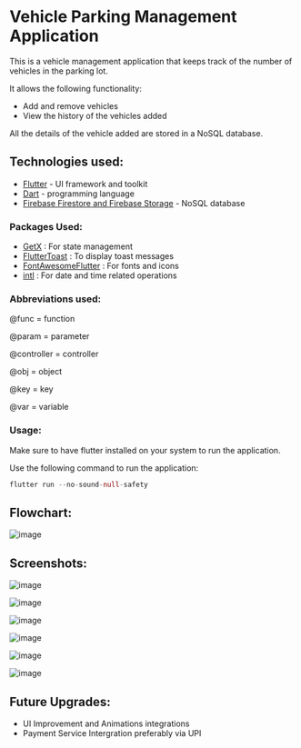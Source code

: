 # Vehicle Parking Management Application

This is a vehicle management application that keeps track of the number of vehicles in the parking lot.

It allows the following functionality:

* Add and remove vehicles
* View the history of the vehicles added

All the details of the vehicle added are stored in a NoSQL database.

## Technologies used:
 
 * [Flutter](https://flutter.dev) - UI framework and toolkit
 * [Dart](https://dart.dev) - programming language
 * [Firebase Firestore and Firebase Storage](https://firebase.google.com) - NoSQL database

### Packages Used:

* [GetX](https://pub.dev/packages/get) : For state management
* [FlutterToast](https://pub.dev/packages/fluttertoast) : To display toast messages
* [FontAwesomeFlutter](https://pub.dev/packages/font_awesome_flutter) : For fonts and icons
* [intl](https://pub.dev/packages/intl) : For date and time related operations

### Abbreviations used:

 @func = function
 
 @param = parameter
 
 @controller = controller
 
 @obj = object
 
 @key = key
 
 @var = variable

 ### Usage:

Make sure to have flutter installed on your system to run the application.

Use the following command to run the application: 
 
```dart
flutter run --no-sound-null-safety
```

## Flowchart:
![image](https://user-images.githubusercontent.com/93983185/200156361-ba288d77-88b1-45d2-b77a-699404eb1edf.png)

## Screenshots:
![image](https://user-images.githubusercontent.com/93983185/200156380-d31ec2cd-ba35-4bf3-94a1-04d26bcc1eca.png)


![image](https://user-images.githubusercontent.com/93983185/200156386-dbef5f99-d7a5-4406-9119-380df9ce0889.png)


![image](https://user-images.githubusercontent.com/93983185/200156389-c7f13fcb-744a-4d98-97f3-64922bd33476.png)


![image](https://user-images.githubusercontent.com/93983185/200156393-e09d2ea4-2575-46c1-97b2-c543ce7597c7.png)


![image](https://user-images.githubusercontent.com/93983185/200156405-22b97535-3d50-4761-9b5e-a0400b32816d.png)


![image](https://user-images.githubusercontent.com/93983185/200156420-38555376-417d-414d-8967-123b2f4831fc.png)


## Future Upgrades:

* UI Improvement and Animations integrations
* Payment Service Intergration preferably via UPI
